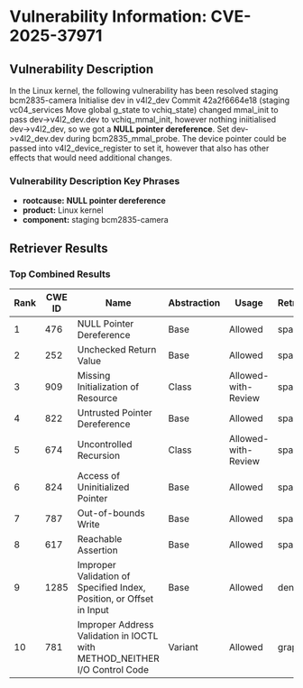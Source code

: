 # Vulnerability Information: CVE-2025-37971

## Vulnerability Description
In the Linux kernel, the following vulnerability has been resolved staging bcm2835-camera Initialise dev in v4l2_dev Commit 42a2f6664e18 (staging vc04_services Move global g_state to vchiq_state) changed mmal_init to pass dev->v4l2_dev.dev to vchiq_mmal_init, however nothing iniitialised dev->v4l2_dev, so we got a **NULL pointer dereference**. Set dev->v4l2_dev.dev during bcm2835_mmal_probe. The device pointer could be passed into v4l2_device_register to set it, however that also has other effects that would need additional changes.

### Vulnerability Description Key Phrases
- **rootcause:** **NULL pointer dereference**
- **product:** Linux kernel
- **component:** staging bcm2835-camera

## Retriever Results

### Top Combined Results

| Rank | CWE ID | Name | Abstraction | Usage  | Retrievers | Individual Scores |
|------|--------|------|-------------|-------|------------|-------------------|
| 1 | 476 | NULL Pointer Dereference | Base | Allowed | sparse | 0.360 |
| 2 | 252 | Unchecked Return Value | Base | Allowed | sparse | 0.349 |
| 3 | 909 | Missing Initialization of Resource | Class | Allowed-with-Review | sparse | 0.320 |
| 4 | 822 | Untrusted Pointer Dereference | Base | Allowed | sparse | 0.305 |
| 5 | 674 | Uncontrolled Recursion | Class | Allowed-with-Review | sparse | 0.292 |
| 6 | 824 | Access of Uninitialized Pointer | Base | Allowed | sparse | 0.289 |
| 7 | 787 | Out-of-bounds Write | Base | Allowed | sparse | 0.289 |
| 8 | 617 | Reachable Assertion | Base | Allowed | sparse | 0.289 |
| 9 | 1285 | Improper Validation of Specified Index, Position, or Offset in Input | Base | Allowed | dense | 0.481 |
| 10 | 781 | Improper Address Validation in IOCTL with METHOD_NEITHER I/O Control Code | Variant | Allowed | graph | 0.003 |

